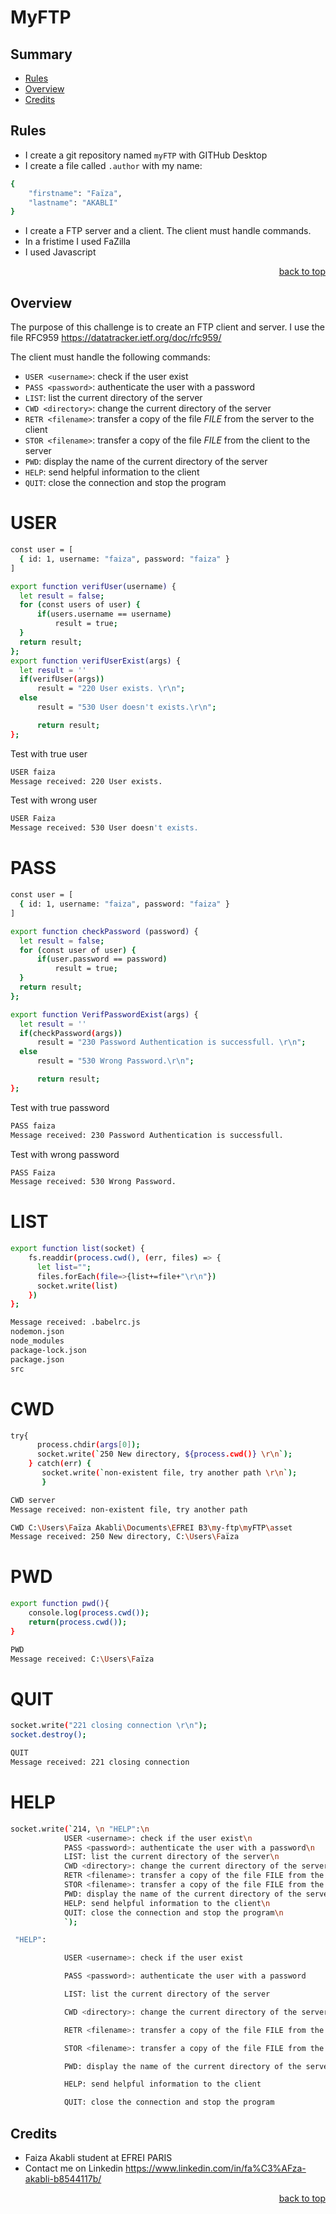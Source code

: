 <div id="top"></div>

# MyFTP

## <a name='TOC'>Summary</a>

* [Rules](#rules)
* [Overview](#overview)
* [Credits](#credits)

## <a name='overview'>Rules</a>

* I create a git repository named `myFTP` with GITHub Desktop
* I create a file called `.author` with my name:

```sh
{
    "firstname": "Faïza",
    "lastname": "AKABLI"
}
```
* I create a FTP server and a client. The client must handle commands.
* In a fristime I used FaZilla 
* I used Javascript


<p align="right"><a href="#top">back to top</a></p>

## <a name='overview'> Overview</a>

The purpose of this challenge is to create an FTP client and server.
I use the file RFC959 https://datatracker.ietf.org/doc/rfc959/

The client must handle the following commands:

* `USER <username>`: check if the user exist
* `PASS <password>`: authenticate the user with a password
* `LIST`: list the current directory of the server
* `CWD <directory>`: change the current directory of the server
* `RETR <filename>`: transfer a copy of the file _FILE_ from the server to the client
* `STOR <filename>`: transfer a copy of the file _FILE_ from the client to the server
* `PWD`: display the name of the current directory of the server
* `HELP`: send helpful information to the client
* `QUIT`: close the connection and stop the program

#  USER 

```sh
const user = [
  { id: 1, username: "faiza", password: "faiza" }
]

export function verifUser(username) {
  let result = false;
  for (const users of user) {
      if(users.username == username)
          result = true;
  }
  return result;
};
export function verifUserExist(args) {
  let result = ''
  if(verifUser(args))
      result = "220 User exists. \r\n";
  else
      result = "530 User doesn't exists.\r\n";

      return result;
};
```
Test with true user

```sh
USER faiza
Message received: 220 User exists. 
```
Test with wrong user

```sh
USER Faiza
Message received: 530 User doesn't exists. 
```

# PASS

```sh
const user = [
  { id: 1, username: "faiza", password: "faiza" }
]

export function checkPassword (password) {
  let result = false;
  for (const user of user) {
      if(user.password == password)
          result = true;
  }
  return result;
};

export function VerifPasswordExist(args) {
  let result = ''
  if(checkPassword(args))
      result = "230 Password Authentication is successfull. \r\n";
  else
      result = "530 Wrong Password.\r\n";

      return result;
};
```
Test with true password

```sh
PASS faiza
Message received: 230 Password Authentication is successfull. 
```
Test with wrong password
```sh
PASS Faiza
Message received: 530 Wrong Password. 
```

# LIST

```sh
export function list(socket) {
    fs.readdir(process.cwd(), (err, files) => {
      let list="";
      files.forEach(file=>{list+=file+"\r\n"})
      socket.write(list)  
    })      
};
```
```sh
Message received: .babelrc.js
nodemon.json
node_modules
package-lock.json
package.json
src
```

# CWD

````sh
try{
      process.chdir(args[0]);
      socket.write(`250 New directory, ${process.cwd()} \r\n`);
    } catch(err) {
       socket.write(`non-existent file, try another path \r\n`);
       }
````

```sh
CWD server
Message received: non-existent file, try another path 
````
````sh
CWD C:\Users\Faïza Akabli\Documents\EFREI B3\my-ftp\myFTP\asset
Message received: 250 New directory, C:\Users\Faïza 
````

# PWD

````sh
export function pwd(){
    console.log(process.cwd());
    return(process.cwd());
}
````

````sh
PWD
Message received: C:\Users\Faïza
````

# QUIT

````sh
socket.write("221 closing connection \r\n");
socket.destroy();
````

````sh
QUIT
Message received: 221 closing connection 
````

# HELP

````sh
socket.write(`214, \n "HELP":\n
            USER <username>: check if the user exist\n
            PASS <password>: authenticate the user with a password\n
            LIST: list the current directory of the server\n
            CWD <directory>: change the current directory of the server\n
            RETR <filename>: transfer a copy of the file FILE from the server to the client\n
            STOR <filename>: transfer a copy of the file FILE from the client to the server\n
            PWD: display the name of the current directory of the server\n
            HELP: send helpful information to the client\n
            QUIT: close the connection and stop the program\n
            `);
````

````sh
 "HELP":

            USER <username>: check if the user exist

            PASS <password>: authenticate the user with a password

            LIST: list the current directory of the server

            CWD <directory>: change the current directory of the server

            RETR <filename>: transfer a copy of the file FILE from the server to the client    

            STOR <filename>: transfer a copy of the file FILE from the client to the server    

            PWD: display the name of the current directory of the server

            HELP: send helpful information to the client

            QUIT: close the connection and stop the program
````
## <a name='credits'>Credits</a>

* Faiza Akabli student at EFREI PARIS
* Contact me on Linkedin https://www.linkedin.com/in/fa%C3%AFza-akabli-b8544117b/

<p align="right"><a href="#top">back to top</a></p>
